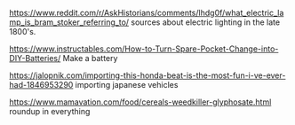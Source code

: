 https://www.reddit.com/r/AskHistorians/comments/lhdg0f/what_electric_lamp_is_bram_stoker_referring_to/
sources about electric lighting in the late 1800's.


https://www.instructables.com/How-to-Turn-Spare-Pocket-Change-into-DIY-Batteries/
Make a battery

https://jalopnik.com/importing-this-honda-beat-is-the-most-fun-i-ve-ever-had-1846953290
importing japanese vehicles

https://www.mamavation.com/food/cereals-weedkiller-glyphosate.html
roundup in everything
